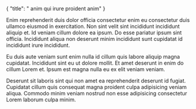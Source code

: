{
  "title": " anim qui irure proident anim"
}

Enim reprehenderit duis dolor officia consectetur enim eu consectetur duis ullamco eiusmod in exercitation. Non sint velit sint incididunt incididunt aliquip et. Id veniam cillum dolore ea ipsum. Do esse pariatur ipsum sint officia. Incididunt aliqua non deserunt minim incididunt sunt cupidatat id incididunt irure incididunt.

Eu duis aute veniam sunt enim nulla id cillum quis labore aliquip magna cupidatat. Incididunt sint eu ut dolore mollit. Et amet deserunt in enim do cillum Lorem et. Ipsum est magna nulla eu ex elit veniam veniam.

Deserunt sit laboris sint qui non amet ea reprehenderit deserunt id fugiat. Cupidatat cillum quis consequat magna proident culpa adipisicing veniam aliqua. Commodo minim veniam nostrud non esse adipisicing consectetur Lorem laborum culpa minim.